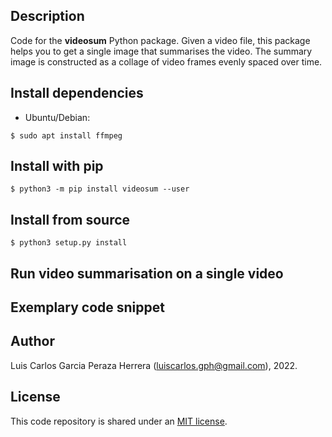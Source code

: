 Description
-----------
Code for the **videosum** Python package. Given a video file, this package helps you to get a single image that summarises the video. The summary image is constructed as a collage of video frames evenly spaced over time.

Install dependencies
--------------------
* Ubuntu/Debian:
```
$ sudo apt install ffmpeg
```

Install with pip
----------------
```
$ python3 -m pip install videosum --user
```


Install from source
-------------------
```
$ python3 setup.py install
```


Run video summarisation on a single video
-----------------------------------------



Exemplary code snippet
----------------------



Author
------
Luis Carlos Garcia Peraza Herrera (luiscarlos.gph@gmail.com), 2022.


License
-------

This code repository is shared under an [MIT license]().

